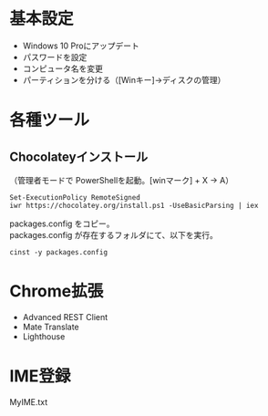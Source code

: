# 基本設定
 * Windows 10 Proにアップデート
 * パスワードを設定
 * コンピュータ名を変更
 * パーティションを分ける（[Winキー]→ディスクの管理）


# 各種ツール

## Chocolateyインストール
（管理者モードで PowerShellを起動。[winマーク] + X → A）
```
Set-ExecutionPolicy RemoteSigned
iwr https://chocolatey.org/install.ps1 -UseBasicParsing | iex
```
packages.config をコピー。  
packages.config が存在するフォルダにて、以下を実行。
```
cinst -y packages.config
```

# Chrome拡張
 * Advanced REST Client
 * Mate Translate
 * Lighthouse


# IME登録
MyIME.txt




